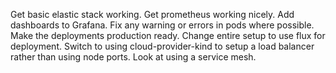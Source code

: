 Get basic elastic stack working.
Get prometheus working nicely.
Add dashboards to Grafana.
Fix any warning or errors in pods where possible.
Make the deployments production ready.
Change entire setup to use flux for deployment.
Switch to using cloud-provider-kind to setup a load balancer rather than using node ports.
Look at using a service mesh.
